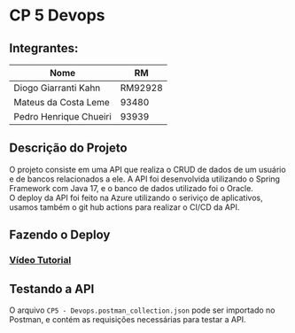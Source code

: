 # CP 5 Devops

## Integrantes:
| Nome                        | RM      |
|-----------------------------|---------|
| Diogo Giarranti Kahn        | RM92928 |
| Mateus da Costa Leme        | 93480   |
| Pedro Henrique Chueiri      | 93939   |

## Descrição do Projeto
O projeto consiste em uma API que realiza o CRUD de dados de um usuário e de bancos relacionados a ele. A API foi desenvolvida utilizando o Spring Framework com Java 17, e o banco de dados utilizado foi o Oracle.<br>
O deploy da API foi feito na Azure utilizando o seriviço de aplicativos, usamos também o git hub actions para realizar o CI/CD da API.

## Fazendo o Deploy

<a href="https://www.youtube.com/watch?v=oWF60k6VJtA">
<h3>Vídeo Tutorial</h3>
</a>

## Testando a API
O arquivo `CP5 - Devops.postman_collection.json` pode ser importado no Postman, e contém as requisições necessárias para testar a API.